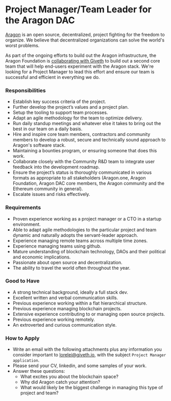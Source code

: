 # Project Manager/Team Leader for the Aragon DAC

[Aragon](https://aragon.org/) is an open source, decentralized, project fighting for the freedom to organize.  We believe that decentralized organizations can solve the world's worst problems.

As part of the ongoing efforts to build out the Aragon infrastructure, the Aragon Foundation is [collaborating with Giveth](https://blog.aragon.org/aragon-dac-a-new-community-effort-to-foster-aragons-development-led-by-giveth/) to build out a second core team that will help end-users experiment with the Aragon stack. We're looking for a Project Manager to lead this effort and ensure our team is successful and efficient in everything we do.

### Responsibilities

- Establish key success criteria of the project.
- Further develop the project’s values and a project plan.
- Setup the tooling to support team processes.
- Adapt an agile methodology for the team to optimize delivery.
- Run daily standup meetings and whatever else it takes to bring out the best in our team on a daily basis.
- Hire and inspire core team members, contractors and community members to develop a robust, secure and technically sound approach to Aragon's software stack.
- Maintaining a bounties program, or ensuring someone that does this work.
- Collaborate closely with the Community R&D team to integrate user feedback into the development roadmap.  
- Ensure the project’s status is thoroughly communicated in various formats as appropriate to all stakeholders (Aragon.one, Aragon Foundation, Aragon DAC core members, the Aragon community and the Ethereum community in general).
- Escalate issues and risks effectively.

### Requirements

- Proven experience working as a project manager or a CTO in a startup environment.
- Able to adapt agile methodologies to the particular project and team dynamic and naturally adopts the servant-leader approach.
- Experience managing remote teams across multiple time zones.
- Experience managing teams using github.
- Mature understanding of blockchain technology, DAOs and their political and economic implications.
- Passionate about open source and decentralization.
- The ability to travel the world often throughout the year.

### Good to Have

- A strong technical background, ideally a full stack dev.
- Excellent written and verbal communication skills.
- Previous experience working within a flat hierarchical structure.
- Previous experience managing blockchain projects.
- Extensive experience contributing to or managing open source projects.
- Previous experience working remotely.
- An extroverted and curious communication style.

### How to Apply

- Write an email with the following attachments plus any information you consider important to lorelei@giveth.io, with the subject `Project Manager application`.
- Please send your CV, linkedin, and some samples of your work.
- Answer these questions:
  - What excites you about the blockchain space?
  - Why did Aragon catch your attention?
  - What would likely be the biggest challenge in managing this type of project and team?
